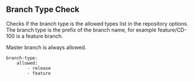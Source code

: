 Branch Type Check
-----------------

Checks if the branch type is the allowed types list in the repository options. The branch type is the prefix of the 
branch name, for example feature/CD-100 is a feature branch.

Master branch is always allowed.

    branch-type:
        allowed:
            - release
            - feature